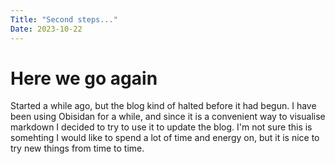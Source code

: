 ```yaml
---
Title: "Second steps..."
Date: 2023-10-22
---
```

# Here we go again
Started a while ago, but the blog kind of halted before it had begun. 
I have been using Obisidan for a while, and since it is a convenient way to visualise markdown I decided to try to use it to update the blog.
I'm not sure this is somehting I would like to spend a lot of time and energy on, but it is nice to try new things from time to time.

